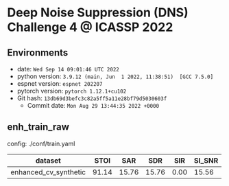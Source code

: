 # Deep Noise Suppression (DNS) Challenge 4 @ ICASSP 2022

## Environments
- date: `Wed Sep 14 09:01:46 UTC 2022`
- python version: `3.9.12 (main, Jun  1 2022, 11:38:51)  [GCC 7.5.0]`
- espnet version: `espnet 202207`
- pytorch version: `pytorch 1.12.1+cu102`
- Git hash: `13db69d3befc3c82a5ff5a11e28bf79d5030603f`
  - Commit date: `Mon Aug 29 13:44:35 2022 +0000`


## enh_train_raw

config: ./conf/train.yaml

|dataset|STOI|SAR|SDR|SIR|SI_SNR|
|---|---|---|---|---|---|
|enhanced_cv_synthetic|91.14|15.76|15.76|0.00|15.56|

